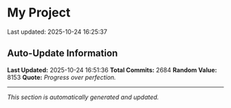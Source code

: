 # My Project


Last updated: 2025-10-24 16:25:37



































































































































































































































































































































































































































































































































































































































































































































































































































































































































































































































































































































































































































































































































































































































































































































































































































































































































































































































































































































































































































































































































































































































































































































































































































































































































































































































































































































































































































































































































































































































































































































































































## Auto-Update Information

**Last Updated:** 2025-10-24 16:51:36
**Total Commits:** 2684
**Random Value:** 8153
**Quote:** _Progress over perfection._

---
_This section is automatically generated and updated._